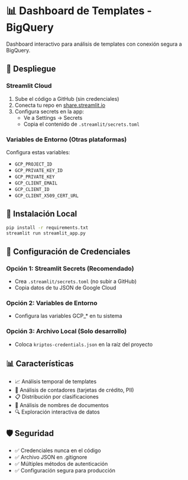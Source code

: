 # 📊 Dashboard de Templates - BigQuery

Dashboard interactivo para análisis de templates con conexión segura a BigQuery.

## 🚀 Despliegue

### Streamlit Cloud
1. Sube el código a GitHub (sin credenciales)
2. Conecta tu repo en [share.streamlit.io](https://share.streamlit.io)
3. Configura secrets en la app:
   - Ve a Settings → Secrets
   - Copia el contenido de `.streamlit/secrets.toml`

### Variables de Entorno (Otras plataformas)
Configura estas variables:
- `GCP_PROJECT_ID`
- `GCP_PRIVATE_KEY_ID`
- `GCP_PRIVATE_KEY`
- `GCP_CLIENT_EMAIL`
- `GCP_CLIENT_ID`
- `GCP_CLIENT_X509_CERT_URL`

## 🔧 Instalación Local

```bash
pip install -r requirements.txt
streamlit run streamlit_app.py
```

## 🔐 Configuración de Credenciales

### Opción 1: Streamlit Secrets (Recomendado)
- Crea `.streamlit/secrets.toml` (no subir a GitHub)
- Copia datos de tu JSON de Google Cloud

### Opción 2: Variables de Entorno
- Configura las variables GCP_* en tu sistema

### Opción 3: Archivo Local (Solo desarrollo)
- Coloca `kriptos-credentials.json` en la raíz del proyecto

## 📊 Características

- 📈 Análisis temporal de templates
- 🔢 Análisis de contadores (tarjetas de crédito, PII)
- 📋 Distribución por clasificaciones
- 📄 Análisis de nombres de documentos
- 🔍 Exploración interactiva de datos

## 🛡️ Seguridad

- ✅ Credenciales nunca en el código
- ✅ Archivo JSON en .gitignore
- ✅ Múltiples métodos de autenticación
- ✅ Configuración segura para producción